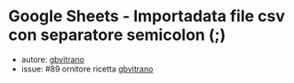 # Google Sheets - Importadata file csv con separatore semicolon (;)

* autore: [gbvitrano](https://twitter.com/gbvitrano)
* issue: #89 ornitore ricetta [gbvitrano](https://twitter.com/gbvitrano)